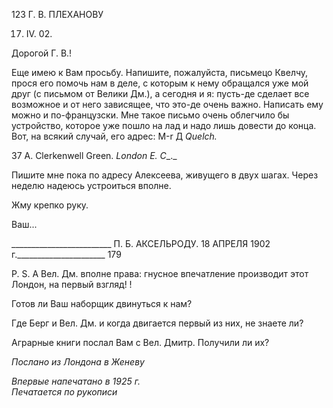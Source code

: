 123 Г. В. ПЛЕХАНОВУ

17. IV. 02.

Дорогой Г. В.!

Еще имею к Вам просьбу. Напишите, пожалуйста, письмецо Квелчу, прося его по­мочь нам в деле, с которым к нему обращался уже мой друг (с письмом от Велики Дм.), а сегодня и я: пусть-де сделает все возможное и от него зависящее, что это-де очень важно. Написать ему можно и по-французски. Мне такое письмо очень облегчило бы устройство, которое уже пошло на лад и надо лишь довести до конца. Вот, на всякий случай, его адрес: М-r Д _Quelch._

37 Α. Clerkenwell Green. _London E._ _С__._

Пишите мне пока по адресу Алексеева, живущего в двух шагах. Через неделю наде­юсь устроиться вполне.

Жму крепко руку.

Ваш...

  

_________________________ П. Б. АКСЕЛЬРОДУ. 18 АПРЕЛЯ 1902 г.______________________ 179

P. S. A Вел. Дм. вполне права: гнусное впечатление производит этот Лондон, на пер­вый взгляд! !

Готов ли Ваш наборщик двинуться к нам?

Где Берг и Вел. Дм. и когда двигается первый из них, не знаете ли?

Аграрные книги послал Вам с Вел. Дмитр. Получили ли их?

_Послано из Лондона в Женеву_

_Впервые напечатано в 1925 г.                                                                      Печатается по рукописи_